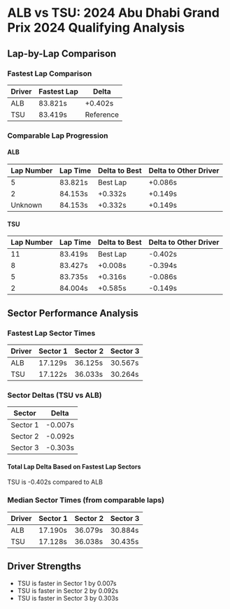 # ALB vs TSU: 2024 Abu Dhabi Grand Prix 2024 Qualifying Analysis

## Lap-by-Lap Comparison

### Fastest Lap Comparison
|Driver|Fastest Lap|Delta|
|------|-----------|-----|
|ALB|83.821s|+0.402s|
|TSU|83.419s|Reference|

### Comparable Lap Progression

#### ALB
|Lap Number|Lap Time|Delta to Best|Delta to Other Driver|
|----------|--------|-------------|-------------------|
|5|83.821s|Best Lap|+0.086s|
|2|84.153s|+0.332s|+0.149s|
|Unknown|84.153s|+0.332s|+0.149s|

#### TSU
|Lap Number|Lap Time|Delta to Best|Delta to Other Driver|
|----------|--------|-------------|-------------------|
|11|83.419s|Best Lap|-0.402s|
|8|83.427s|+0.008s|-0.394s|
|5|83.735s|+0.316s|-0.086s|
|2|84.004s|+0.585s|-0.149s|

## Sector Performance Analysis

### Fastest Lap Sector Times
|Driver|Sector 1|Sector 2|Sector 3|
|------|--------|--------|--------|
|ALB|17.129s|36.125s|30.567s|
|TSU|17.122s|36.033s|30.264s|

### Sector Deltas (TSU vs ALB)
|Sector|Delta|
|------|-----|
|Sector 1|-0.007s|
|Sector 2|-0.092s|
|Sector 3|-0.303s|

#### Total Lap Delta Based on Fastest Lap Sectors
TSU is -0.402s compared to ALB

### Median Sector Times (from comparable laps)
|Driver|Sector 1|Sector 2|Sector 3|
|------|--------|--------|--------|
|ALB|17.190s|36.079s|30.884s|
|TSU|17.128s|36.038s|30.435s|

## Driver Strengths
- TSU is faster in Sector 1 by 0.007s
- TSU is faster in Sector 2 by 0.092s
- TSU is faster in Sector 3 by 0.303s